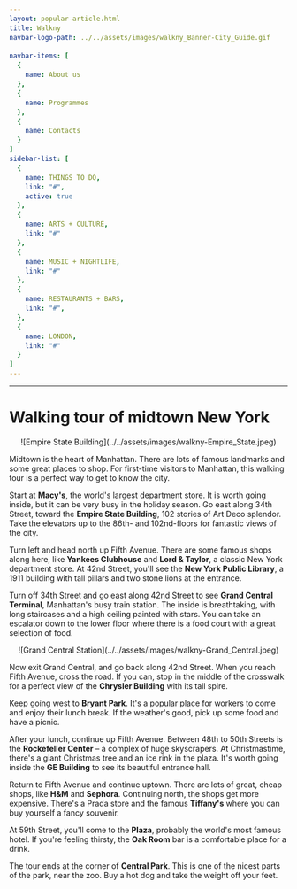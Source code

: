 ```yaml
---
layout: popular-article.html
title: Walkny
navbar-logo-path: ../../assets/images/walkny_Banner-City_Guide.gif

navbar-items: [
  {
    name: About us
  },
  {
    name: Programmes
  },
  {
    name: Contacts
  }
]
sidebar-list: [
  {
    name: THINGS TO DO,
    link: "#",
    active: true
  },
  {
    name: ARTS + CULTURE,
    link: "#"
  },
  {
    name: MUSIC + NIGHTLIFE,
    link: "#"
  },
  {
    name: RESTAURANTS + BARS,
    link: "#",
  },
  {
    name: LONDON,
    link: "#"
  }
]
---
```

* * *

# Walking tour of midtown New York

<center>![Empire State Building](../../assets/images/walkny-Empire_State.jpeg)</center>

Midtown is the heart of Manhattan. There are lots of famous landmarks and some great places to shop. For first-time visitors to Manhattan, this walking tour is a perfect way to get to know the city.

Start at **Macy's**, the world's largest department store. It is worth going inside, but it can be very busy in the holiday season. Go east along 34th Street, toward the **Empire State Building**, 102 stories of Art Deco splendor. Take the elevators up to the 86th- and 102nd-floors for fantastic views of the city.

Turn left and head north up Fifth Avenue. There are some famous shops along here, like **Yankees Clubhouse** and **Lord & Taylor**, a classic New York department store. At 42nd Street, you'll see the **New York Public Library**, a 1911 building with tall pillars and two stone lions at the entrance.

Turn off 34th Street and go east along 42nd Street to see **Grand Central Terminal**, Manhattan's busy train station. The inside is breathtaking, with long staircases and a high ceiling painted with stars. You can take an escalator down to the lower floor where there is a food court with a great selection of food.

<center>![Grand Central Station](../../assets/images/walkny-Grand_Central.jpeg)</center>

Now exit Grand Central, and go back along 42nd Street. When you reach Fifth Avenue, cross the road. If you can, stop in the middle of the crosswalk for a perfect view of the **Chrysler Building** with its tall spire.

Keep going west to **Bryant Park**. It's a popular place for workers to come and enjoy their lunch break. If the weather's good, pick up some food and have a picnic.

After your lunch, continue up Fifth Avenue. Between 48th to 50th Streets is the **Rockefeller Center** – a complex of huge skyscrapers. At Christmastime, there's a giant Christmas tree and an ice rink in the plaza. It's worth going inside the **GE Building** to see its beautiful entrance hall.

Return to Fifth Avenue and continue uptown. There are lots of great, cheap shops, like **H&M** and **Sephora**. Continuing north, the shops get more expensive. There's a Prada store and the famous **Tiffany's** where you can buy yourself a fancy souvenir.

At 59th Street, you'll come to the **Plaza**, probably the world's most famous hotel. If you're feeling thirsty, the **Oak Room** bar is a comfortable place for a drink.

The tour ends at the corner of **Central Park**. This is one of the nicest parts of the park, near the zoo. Buy a hot dog and take the weight off your feet.
